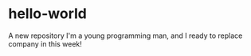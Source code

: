 # hello-world
A new repository
I'm a young programming man, and I ready to replace company in this week!
